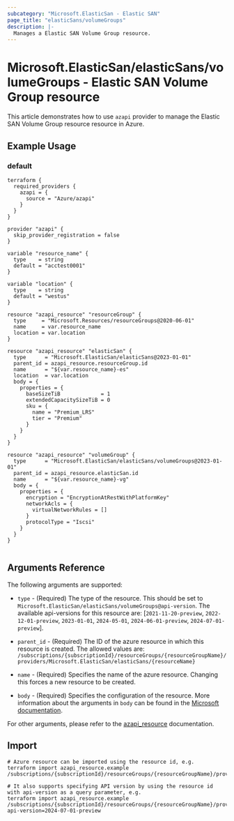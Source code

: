 ```yaml
---
subcategory: "Microsoft.ElasticSan - Elastic SAN"
page_title: "elasticSans/volumeGroups"
description: |-
  Manages a Elastic SAN Volume Group resource.
---
```


# Microsoft.ElasticSan/elasticSans/volumeGroups - Elastic SAN Volume Group resource

This article demonstrates how to use `azapi` provider to manage the Elastic SAN Volume Group resource resource in Azure.

## Example Usage

### default

```hcl
terraform {
  required_providers {
    azapi = {
      source = "Azure/azapi"
    }
  }
}

provider "azapi" {
  skip_provider_registration = false
}

variable "resource_name" {
  type    = string
  default = "acctest0001"
}

variable "location" {
  type    = string
  default = "westus"
}

resource "azapi_resource" "resourceGroup" {
  type     = "Microsoft.Resources/resourceGroups@2020-06-01"
  name     = var.resource_name
  location = var.location
}

resource "azapi_resource" "elasticSan" {
  type      = "Microsoft.ElasticSan/elasticSans@2023-01-01"
  parent_id = azapi_resource.resourceGroup.id
  name      = "${var.resource_name}-es"
  location  = var.location
  body = {
    properties = {
      baseSizeTiB             = 1
      extendedCapacitySizeTiB = 0
      sku = {
        name = "Premium_LRS"
        tier = "Premium"
      }
    }
  }
}

resource "azapi_resource" "volumeGroup" {
  type      = "Microsoft.ElasticSan/elasticSans/volumeGroups@2023-01-01"
  parent_id = azapi_resource.elasticSan.id
  name      = "${var.resource_name}-vg"
  body = {
    properties = {
      encryption = "EncryptionAtRestWithPlatformKey"
      networkAcls = {
        virtualNetworkRules = []
      }
      protocolType = "Iscsi"
    }
  }
}


```



## Arguments Reference

The following arguments are supported:

* `type` - (Required) The type of the resource. This should be set to `Microsoft.ElasticSan/elasticSans/volumeGroups@api-version`. The available api-versions for this resource are: [`2021-11-20-preview`, `2022-12-01-preview`, `2023-01-01`, `2024-05-01`, `2024-06-01-preview`, `2024-07-01-preview`].

* `parent_id` - (Required) The ID of the azure resource in which this resource is created. The allowed values are:  
  `/subscriptions/{subscriptionId}/resourceGroups/{resourceGroupName}/providers/Microsoft.ElasticSan/elasticSans/{resourceName}`

* `name` - (Required) Specifies the name of the azure resource. Changing this forces a new resource to be created.

* `body` - (Required) Specifies the configuration of the resource. More information about the arguments in `body` can be found in the [Microsoft documentation](https://learn.microsoft.com/en-us/azure/templates/Microsoft.ElasticSan/elasticSans/volumeGroups?pivots=deployment-language-terraform).

For other arguments, please refer to the [azapi_resource](https://registry.terraform.io/providers/Azure/azapi/latest/docs/resources/resource) documentation.

## Import

 ```shell
 # Azure resource can be imported using the resource id, e.g.
 terraform import azapi_resource.example /subscriptions/{subscriptionId}/resourceGroups/{resourceGroupName}/providers/Microsoft.ElasticSan/elasticSans/{resourceName}/volumeGroups/{resourceName}
 
 # It also supports specifying API version by using the resource id with api-version as a query parameter, e.g.
 terraform import azapi_resource.example /subscriptions/{subscriptionId}/resourceGroups/{resourceGroupName}/providers/Microsoft.ElasticSan/elasticSans/{resourceName}/volumeGroups/{resourceName}?api-version=2024-07-01-preview
 ```
